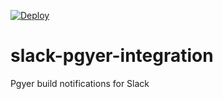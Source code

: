 [![Deploy](https://www.herokucdn.com/deploy/button.svg)](https://heroku.com/deploy)

# slack-pgyer-integration
Pgyer build notifications for Slack
